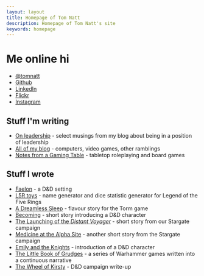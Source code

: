 ```yaml
---
layout: layout
title: Homepage of Tom Natt
description: Homepage of Tom Natt's site
keywords: homepage
---
```


# Me online hi

* [@tomnatt](https://www.twitter.com/tomnatt)
* [Github](https://github.com/tomnatt)
* [LinkedIn](https://www.linkedin.com/in/tom-natt-20b8396/)
* [Flickr](https://www.flickr.com/photos/tomnatt/)
* [Instagram](https://www.instagram.com/impenetrablemyst/)

## Stuff I'm writing

* [On leadership](https://tomnatt.blogspot.com/search/label/essay) - select musings from my blog about being in a position of leadership
* [All of my blog](https://tomnatt.blogspot.com) - computers, video games, other ramblings
* [Notes from a Gaming Table](https://notesfromagamingtable.blogspot.co.uk/) - tabletop roleplaying and board games

## Stuff I wrote

* [Faelon](https://wiki.bath.ac.uk/display/faelon/) - a D&D setting
* [L5R toys](/rpg/l5r) - name generator and dice statistic generator for Legend of the Five Rings
* [A Dreamless Sleep](/rpg/trask) - flavour story for the Torm game
* [Becoming](/rpg/shell) - short story introducing a D&D character
* [The Launching of the <i>Distant Voyager</i>](/rpg/boatlaunch) - short story from our Stargate campaign
* [Medicine at the Alpha Site](/rpg/medicine) - another short story from the Stargate campaign
* [Emily and the Knights](/rpg/emily) - introduction of a D&D character
* [The Little Book of Grudges](https://littlebookofgrudges.blogspot.co.uk/) - a series of Warhammer games written into a continuous narrative
* [The Wheel of Kirsty](https://www.thefreekhouse.com/rpg/wheelofkirsty/) - D&D campaign write-up
